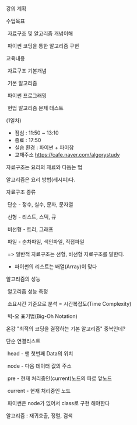 강의 계획



수업목표

​	자료구조 및 알고리즘 개념이해

​	파이썬 코딩을 통한 알고리즘 구현



교육내용

​	자료구조 기본개념

​	기본 알고리즘

​	파이썬 프로그래밍

​	현업 알고리즘 문제 테스트



(1일차)

- 점심 : 11:50 ~ 13:10
- 종료 : 17:50
- 실습 환경 : 파이썬 + 파이참
- 교재주소 https://cafe.naver.com/algorystudy



자료구조는 요리의 재료와 다듬는 법

알고리즘은 요리 방법(레시피)다.



자료구조 종류

​	단순 - 정수, 실수, 문자, 문자열

​	선형 - 리스트, 스택, 큐

​	비선형 - 트리, 그래프

​	파일 - 순차파일, 색인파일, 직접파일



​	=> 일반적 자료구조는 선형, 비선형 자료구조를 말한다.

* 파이썬의 리스트는 배열(Array)이 맞다





알고리즘의 성능

​	알고리즘 성능 측정

​		소요시간 기준으로 분석 = 시간복잡도(Time Complexity)

​		빅-오 표기법(Big-Oh Notation)



온강 "최적의 코딩을 결정하는 기본 알고리즘"  중복인데?



단순 연결리스트

​	head - 맨 첫번째 Data의 위치

​	node - 다음 데이터 값의 주소

​	pre - 현재 처리중인(current)노드의 파로 앞노드

​	current - 현재 처리중인 노드



​	파이썬은 node가 없어서 class로 구현 해야한다



알고리즘 : 재귀호출, 정렬, 검색
